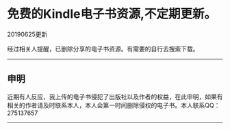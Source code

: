 # 免费的Kindle电子书资源,不定期更新。

20190625更新

经过相关人提醒，已删除分享的电子书资源。有需要的自行去搜索下载。

------------------------------------
        
## 申明
近期有人反应，我上传的电子书侵犯了出版社以及作者的权益，在此申明，如果有相关的作者请及时联系本人，本人会第一时间删除侵权的电子书。本人联系QQ：275137657

------------------------------------
 





